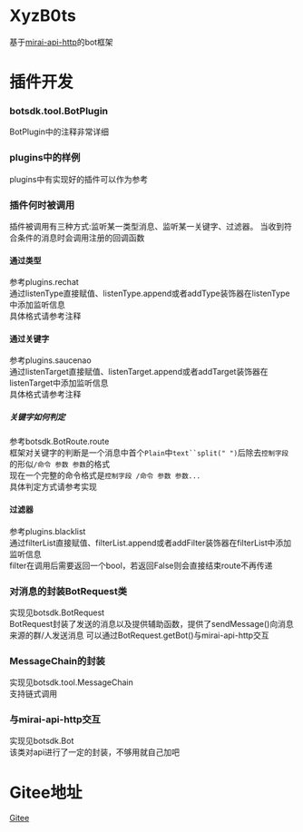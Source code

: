 # XyzB0ts
基于[mirai-api-http](https://github.com/project-mirai/mirai-api-http)的bot框架


# 插件开发
### botsdk.tool.BotPlugin
BotPlugin中的注释非常详细


### plugins中的样例
plugins中有实现好的插件可以作为参考


### 插件何时被调用
插件被调用有三种方式:监听某一类型消息、监听某一关键字、过滤器。 
当收到符合条件的消息时会调用注册的回调函数


#### 通过类型
参考plugins.rechat  
通过listenType直接赋值、listenType.append或者addType装饰器在listenType中添加监听信息  
具体格式请参考注释


#### 通过关键字
参考plugins.saucenao  
通过listenTarget直接赋值、listenTarget.append或者addTarget装饰器在listenTarget中添加监听信息  
具体格式请参考注释  


##### 关键字如何判定
参考botsdk.BotRoute.route  
框架对关键字的判断是一个消息中首个`Plain`中`text``split(" ")`后除去`控制字段`的形似`/命令 参数 参数`的格式  
现在一个完整的命令格式是`控制字段 /命令 参数 参数...`  
具体判定方式请参考实现


#### 过滤器
参考plugins.blacklist  
通过filterList直接赋值、filterList.append或者addFilter装饰器在filterList中添加监听信息  
filter在调用后需要返回一个bool，若返回False则会直接结束route不再传递  


### 对消息的封装BotRequest类
实现见botsdk.BotRequest  
BotRequest封装了发送的消息以及提供辅助函数，提供了sendMessage()向消息来源的群/人发送消息
可以通过BotRequest.getBot()与mirai-api-http交互


### MessageChain的封装
实现见botsdk.tool.MessageChain  
支持链式调用  


### 与mirai-api-http交互
实现见botsdk.Bot  
该类对api进行了一定的封装，不够用就自己加吧  

# Gitee地址
[Gitee](https://gitee.com/d6e3032b/XyzB0ts)